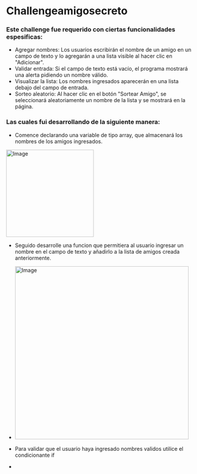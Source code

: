 # Challengeamigosecreto
### Este challenge fue requerido con ciertas funcionalidades espesificas: 
- Agregar nombres: Los usuarios escribirán el nombre de un amigo en un campo de texto y lo agregarán a una lista visible al hacer clic en "Adicionar".
- Validar entrada: Si el campo de texto está vacío, el programa mostrará una alerta pidiendo un nombre válido.
- Visualizar la lista: Los nombres ingresados aparecerán en una lista debajo del campo de entrada.
- Sorteo aleatorio: Al hacer clic en el botón "Sortear Amigo", se seleccionará aleatoriamente un nombre de la lista y se mostrará en la página.

### Las cuales fui desarrollando de la siguiente manera:
- Comence declarando una variable de tipo array, que almacenará los nombres de los amigos ingresados.
<img width="235" alt="Image" src="https://github.com/user-attachments/assets/0c2bb253-bf58-44ab-a0f4-54d141066ef3" />

- Seguido desarrolle una funcion que permitiera al usuario ingresar un nombre en el campo de texto y añadirlo a la lista de amigos creada anteriormente.
- <img width="466" alt="Image" src="https://github.com/user-attachments/assets/cb9dd630-c564-4ef7-8ff8-2057228b1bd6" />

- Para validar que el usuario haya ingresado nombres validos utilice el condicionante if
- 
